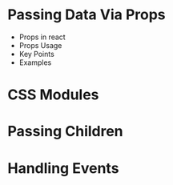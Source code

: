 # Passing Data Via Props

- Props in react
- Props Usage
- Key Points
- Examples

# CSS Modules

# Passing Children

# Handling Events
